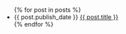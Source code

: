 <!--
title: Posts
description: Words about programming, design, art, and other things.
kind: section
-->

<div class="main-column">

  <ul class="chronological-list">
    {% for post in posts %}
      <li class="chronological-item">
        <span class="chronological-date" data-date="{{ post.publish_date }}" data-format="%Y %b %d">{{ post.publish_date }}</span>
        <a class="chronological-link" href="{{ post.href }}">{{ post.title }}</a>
      </li>
    {% endfor %}
  </ul>

</div>

